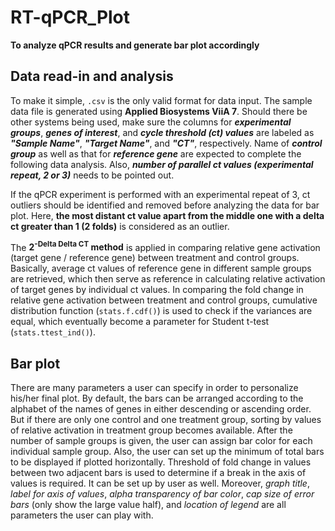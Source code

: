 # RT-qPCR_Plot

**To analyze qPCR results and generate bar plot accordingly**

## Data read-in and analysis

To make it simple, <code>.csv</code> is the only valid format for data input. The sample data file is generated using **Applied Biosystems ViiA 7**. Should there be other systems being used, make sure the columns for ***experimental groups***, ***genes of interest***, and ***cycle threshold (ct) values*** are labeled as ***"Sample Name"***, ***"Target Name"***, and ***"CT"***, respectively. Name of ***control group*** as well as that for ***reference gene*** are expected to complete the following data analysis. Also, ***number of parallel ct values (experimental repeat, 2 or 3)*** needs to be pointed out.

If the qPCR experiment is performed with an experimental repeat of 3, ct outliers should be identified and removed before analyzing the data for bar plot. Here, **the most distant ct value apart from the middle one with a delta ct greater than 1 (2 folds)** is considered as an outlier.

The **2<sup>-Delta Delta CT</sup> method** is applied in comparing relative gene activation (target gene / reference gene) between treatment and control groups. Basically, average ct values of reference gene in different sample groups are retrieved, which then serve as reference in calculating relative activation of target genes by individual ct values. In comparing the fold change in relative gene activation between treatment and control groups, cumulative distribution function (<code>stats.f.cdf()</code>) is used to check if the variances are equal, which eventually become a parameter for Student t-test (<code>stats.ttest_ind()</code>).

## Bar plot

There are many parameters a user can specify in order to personalize his/her final plot. By default, the bars can be arranged according to the alphabet of the names of genes in either descending or ascending order. But if there are only one control and one treatment group, sorting by values of relative activation in treatment group becomes available. After the number of sample groups is given, the user can assign bar color for each individual sample group. Also, the user can set up the minimum of total bars to be displayed if plotted horizontally. Threshold of fold change in values between two adjacent bars is used to determine if a break in the axis of values is required. It can be set up by user as well. Moreover, *graph title*, *label for axis of values*, *alpha transparency of bar color*, *cap size of error bars* (only show the large value half), and *location of legend* are all parameters the user can play with.
